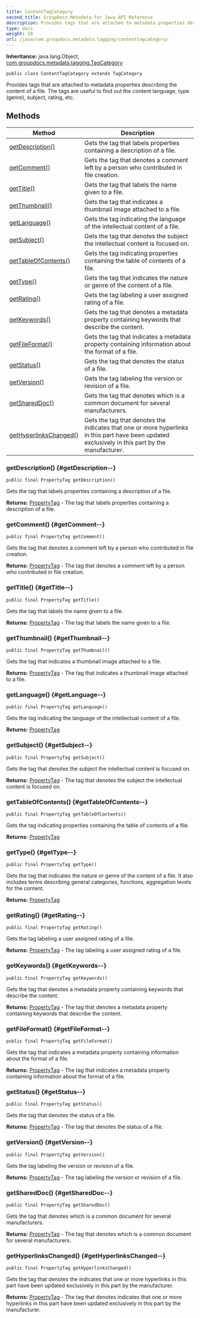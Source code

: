 ```yaml
---
title: ContentTagCategory
second_title: GroupDocs.Metadata for Java API Reference
description: Provides tags that are attached to metadata properties describing the content of a file.
type: docs
weight: 10
url: /java/com.groupdocs.metadata.tagging/contenttagcategory/
---
```

**Inheritance:**
java.lang.Object, [com.groupdocs.metadata.tagging.TagCategory](../../com.groupdocs.metadata.tagging/tagcategory)
```
public class ContentTagCategory extends TagCategory
```

Provides tags that are attached to metadata properties describing the content of a file. The tags are useful to find out the content language, type (genre), subject, rating, etc.
## Methods

| Method | Description |
| --- | --- |
| [getDescription()](#getDescription--) | Gets the tag that labels properties containing a description of a file. |
| [getComment()](#getComment--) | Gets the tag that denotes a comment left by a person who contributed in file creation. |
| [getTitle()](#getTitle--) | Gets the tag that labels the name given to a file. |
| [getThumbnail()](#getThumbnail--) | Gets the tag that indicates a thumbnail image attached to a file. |
| [getLanguage()](#getLanguage--) | Gets the tag indicating the language of the intellectual content of a file. |
| [getSubject()](#getSubject--) | Gets the tag that denotes the subject the intellectual content is focused on. |
| [getTableOfContents()](#getTableOfContents--) | Gets the tag indicating properties containing the table of contents of a file. |
| [getType()](#getType--) | Gets the tag that indicates the nature or genre of the content of a file. |
| [getRating()](#getRating--) | Gets the tag labeling a user assigned rating of a file. |
| [getKeywords()](#getKeywords--) | Gets the tag that denotes a metadata property containing keywords that describe the content. |
| [getFileFormat()](#getFileFormat--) | Gets the tag that indicates a metadata property containing information about the format of a file. |
| [getStatus()](#getStatus--) | Gets the tag that denotes the status of a file. |
| [getVersion()](#getVersion--) | Gets the tag labeling the version or revision of a file. |
| [getSharedDoc()](#getSharedDoc--) | Gets the tag that denotes which is a common document for several manufacturers. |
| [getHyperlinksChanged()](#getHyperlinksChanged--) | Gets the tag that denotes the indicates that one or more hyperlinks in this part have been updated exclusively in this part by the manufacturer. |
### getDescription() {#getDescription--}
```
public final PropertyTag getDescription()
```


Gets the tag that labels properties containing a description of a file.

**Returns:**
[PropertyTag](../../com.groupdocs.metadata.tagging/propertytag) - The tag that labels properties containing a description of a file.
### getComment() {#getComment--}
```
public final PropertyTag getComment()
```


Gets the tag that denotes a comment left by a person who contributed in file creation.

**Returns:**
[PropertyTag](../../com.groupdocs.metadata.tagging/propertytag) - The tag that denotes a comment left by a person who contributed in file creation.
### getTitle() {#getTitle--}
```
public final PropertyTag getTitle()
```


Gets the tag that labels the name given to a file.

**Returns:**
[PropertyTag](../../com.groupdocs.metadata.tagging/propertytag) - The tag that labels the name given to a file.
### getThumbnail() {#getThumbnail--}
```
public final PropertyTag getThumbnail()
```


Gets the tag that indicates a thumbnail image attached to a file.

**Returns:**
[PropertyTag](../../com.groupdocs.metadata.tagging/propertytag) - The tag that indicates a thumbnail image attached to a file.
### getLanguage() {#getLanguage--}
```
public final PropertyTag getLanguage()
```


Gets the tag indicating the language of the intellectual content of a file.

**Returns:**
[PropertyTag](../../com.groupdocs.metadata.tagging/propertytag)
### getSubject() {#getSubject--}
```
public final PropertyTag getSubject()
```


Gets the tag that denotes the subject the intellectual content is focused on.

**Returns:**
[PropertyTag](../../com.groupdocs.metadata.tagging/propertytag) - The tag that denotes the subject the intellectual content is focused on.
### getTableOfContents() {#getTableOfContents--}
```
public final PropertyTag getTableOfContents()
```


Gets the tag indicating properties containing the table of contents of a file.

**Returns:**
[PropertyTag](../../com.groupdocs.metadata.tagging/propertytag)
### getType() {#getType--}
```
public final PropertyTag getType()
```


Gets the tag that indicates the nature or genre of the content of a file. It also includes terms describing general categories, functions, aggregation levels for the content.

**Returns:**
[PropertyTag](../../com.groupdocs.metadata.tagging/propertytag)
### getRating() {#getRating--}
```
public final PropertyTag getRating()
```


Gets the tag labeling a user assigned rating of a file.

**Returns:**
[PropertyTag](../../com.groupdocs.metadata.tagging/propertytag) - The tag labeling a user assigned rating of a file.
### getKeywords() {#getKeywords--}
```
public final PropertyTag getKeywords()
```


Gets the tag that denotes a metadata property containing keywords that describe the content.

**Returns:**
[PropertyTag](../../com.groupdocs.metadata.tagging/propertytag) - The tag that denotes a metadata property containing keywords that describe the content.
### getFileFormat() {#getFileFormat--}
```
public final PropertyTag getFileFormat()
```


Gets the tag that indicates a metadata property containing information about the format of a file.

**Returns:**
[PropertyTag](../../com.groupdocs.metadata.tagging/propertytag) - The tag that indicates a metadata property containing information about the format of a file.
### getStatus() {#getStatus--}
```
public final PropertyTag getStatus()
```


Gets the tag that denotes the status of a file.

**Returns:**
[PropertyTag](../../com.groupdocs.metadata.tagging/propertytag) - The tag that denotes the status of a file.
### getVersion() {#getVersion--}
```
public final PropertyTag getVersion()
```


Gets the tag labeling the version or revision of a file.

**Returns:**
[PropertyTag](../../com.groupdocs.metadata.tagging/propertytag) - The tag labeling the version or revision of a file.
### getSharedDoc() {#getSharedDoc--}
```
public final PropertyTag getSharedDoc()
```


Gets the tag that denotes which is a common document for several manufacturers.

**Returns:**
[PropertyTag](../../com.groupdocs.metadata.tagging/propertytag) - The tag that denotes which is a common document for several manufacturers.
### getHyperlinksChanged() {#getHyperlinksChanged--}
```
public final PropertyTag getHyperlinksChanged()
```


Gets the tag that denotes the indicates that one or more hyperlinks in this part have been updated exclusively in this part by the manufacturer.

**Returns:**
[PropertyTag](../../com.groupdocs.metadata.tagging/propertytag) - The tag that denotes indicates that one or more hyperlinks in this part have been updated exclusively in this part by the manufacturer.
